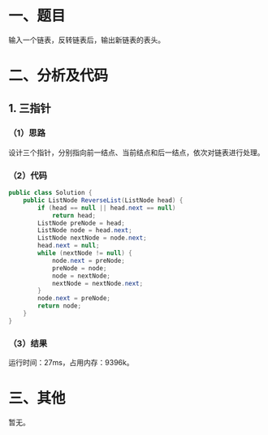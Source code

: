 # 一、题目
输入一个链表，反转链表后，输出新链表的表头。
# 二、分析及代码
## 1. 三指针
### （1）思路
设计三个指针，分别指向前一结点、当前结点和后一结点，依次对链表进行处理。  
### （2）代码
```java
public class Solution {
    public ListNode ReverseList(ListNode head) {
        if (head == null || head.next == null)
            return head;
        ListNode preNode = head;
        ListNode node = head.next;
        ListNode nextNode = node.next;
        head.next = null;
        while (nextNode != null) {
            node.next = preNode;
            preNode = node;
            node = nextNode;
            nextNode = nextNode.next;
        }
        node.next = preNode;
        return node;
    }
}
```
### （3）结果
运行时间：27ms，占用内存：9396k。   
# 三、其他
暂无。  
